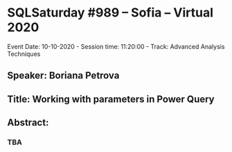 # SQLSaturday #989 – Sofia – Virtual 2020
Event Date: 10-10-2020 - Session time: 11:20:00 - Track: Advanced Analysis Techniques
## Speaker: Boriana Petrova
## Title: Working with parameters in Power Query
## Abstract:
### TBA
